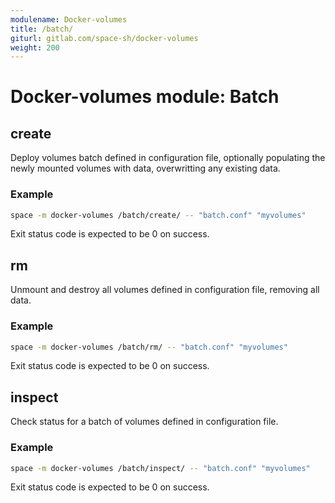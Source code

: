 ```yaml
---
modulename: Docker-volumes
title: /batch/
giturl: gitlab.com/space-sh/docker-volumes
weight: 200
---
```

# Docker-volumes module: Batch



## create

Deploy volumes batch defined in configuration file, optionally populating the newly mounted volumes with data, overwritting any existing data.

### Example

```sh
space -m docker-volumes /batch/create/ -- "batch.conf" "myvolumes"
```

Exit status code is expected to be 0 on success.

## rm

Unmount and destroy all volumes defined in configuration file, removing all data.

### Example
```sh
space -m docker-volumes /batch/rm/ -- "batch.conf" "myvolumes"
```

Exit status code is expected to be 0 on success.

## inspect

Check status for a batch of volumes defined in configuration file.

### Example
```sh
space -m docker-volumes /batch/inspect/ -- "batch.conf" "myvolumes"
```

Exit status code is expected to be 0 on success.



